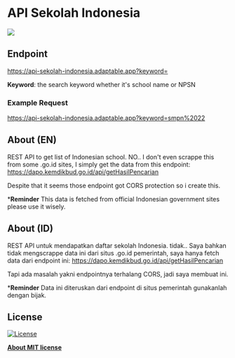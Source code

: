 # API Sekolah Indonesia

![](https://forthebadge.com/images/badges/made-with-javascript.svg)


## Endpoint

https://api-sekolah-indonesia.adaptable.app?keyword=

**Keyword**: the search keyword whether it's school name or NPSN

### Example Request
https://api-sekolah-indonesia.adaptable.app?keyword=smpn%2022


## About (EN)
REST API to get list of Indonesian school. NO.. I don't even scrappe this from some .go.id sites, I simply get the data from this endpoint:
https://dapo.kemdikbud.go.id/api/getHasilPencarian

Despite that it seems those endpoint got CORS protection so i create this.

***Reminder**
This data is fetched from official Indonesian government sites please use it wisely.


## About (ID)
REST API untuk mendapatkan daftar sekolah Indonesia. tidak.. Saya bahkan tidak mengscrappe data ini dari situs .go.id pemerintah, saya hanya fetch data dari endpoint ini:
https://dapo.kemdikbud.go.id/api/getHasilPencarian

Tapi ada masalah yakni endpointnya terhalang CORS, jadi saya membuat ini.

***Reminder**
Data ini diteruskan dari endpoint di situs pemerintah gunakanlah dengan bijak.



## License
[![License](http://img.shields.io/:license-mit-blue.svg?style=flat-square)](http://badges.mit-license.org)

**[About MIT license](http://opensource.org/licenses/mit-license.php)**